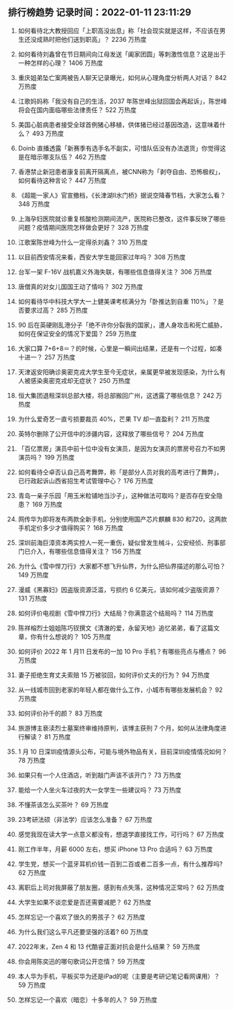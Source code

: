 
## 排行榜趋势 记录时间：2022-01-11 23:11:29
  
  1. 如何看待北大教授回应「上职高没出息」称「社会现实就是这样，不应该在男生还没成熟时把他们送到职高」？ 2236 万热度
    
  2. 如何看待刘鑫曾在节日期间向江母发送「阖家团圆」等刺激性信息？这是出于一种怎样的心理？ 1406 万热度
    
  3. 重庆姐弟坠亡案两被告人聊天记录曝光，如何从心理角度分析两人对话？ 842 万热度
    
  4. 江歌妈妈称「我没有自己的生活，2037 年陈世峰出狱回国会再起诉」，陈世峰将会在国内面临哪些法律责任？ 522 万热度
    
  5. 美国心脏病患者接受全球首例猪心移植，供体猪已经过基因改造，这意味着什么？ 493 万热度
    
  6. Doinb 直播透露「新赛季有选手名不副实，可惜队伍没有办法退货」你觉得这是在暗示哪支队伍？ 462 万热度
    
  7. 香港禁止新冠患者康复前离开隔离点，被CNN称为「剥夺自由、恐怖极权」，如何看待这种言论？ 447 万热度
    
  8. 《超能一家人》官宣撤档，《长津湖II水门桥》据说空降春节档，大家怎么看？ 348 万热度
    
  9. 上海孕妇医院就诊重复核酸检测期间流产，医院称已整改，这件事反映了哪些问题？疫情期间医院怎样做会更好？ 328 万热度
    
  10. 江歌案陈世峰为什么一定得杀刘鑫？ 310 万热度
    
  11. 以目前西安情况来看，西安大学生能回家过年吗？ 308 万热度
    
  12. 台军一架 F-16V 战机嘉义外海失联，有哪些信息值得关注？ 306 万热度
    
  13. 唐僧真的对女儿国国王动了情吗？ 302 万热度
    
  14. 如何看待华中科技大学大一上健美课考核满分为「卧推达到自重 110%」？是否要求过高？ 285 万热度
    
  15. 90 后在英硬刚乱港分子「绝不许你分裂我的国家」，遭人身攻击和死亡威胁，如何在保证安全的情况下爱国？ 259 万热度
    
  16. 大家口算 7+6+8＝？的时候，心里是一瞬间出结果，还是有一个过程，如凑十进一？ 257 万热度
    
  17. 天津返安阳确诊奥密克戎大学生至今无症状，亲属更早被发现感染，为什么有人被感染奥密克戎却无症状？ 250 万热度
    
  18. 恒大集团退租深圳总部大楼，将总部搬回广州，这透露了哪些信息？ 242 万热度
    
  19. 为什么爱奇艺一直亏损要裁员 40%，芒果 TV 却一直盈利？ 211 万热度
    
  20. 英特尔删除了公开信中的涉疆内容，这释放了哪些信号？ 204 万热度
    
  21. 「百亿票房」演员中前十位中没有女演员，是因为女演员的票房号召力不如男演员吗？ 199 万热度
    
  22. 如何看待仝卓否认自己高考舞弊，称「是部分人员对我的高考进行了舞弊」，已行政起诉山西省招生考试管理中心？ 176 万热度
    
  23. 青岛一亲子乐园「用玉米粒铺地当沙子」，这种做法可取吗？是否存在安全隐患？ 169 万热度
    
  24. 网传华为即将发布两款全新手机，分别使用国产芯片麒麟 830 和720，这两款手机定价多少才值得购买？ 168 万热度
    
  25. 深圳前海巨漳资本两实控人一死一重伤，疑似曾发生械斗，公安经侦、刑事部门已介入，有哪些信息值得关注？ 156 万热度
    
  26. 为什么《雪中悍刀行》大家都不想飞升仙界，为什么把仙界描述的那么可怕？ 149 万热度
    
  27. 漫威《黑寡妇》因盗版资源泛滥，亏损约 6 亿美元，该如何减少盗版资源？ 131 万热度
    
  28. 如何评价电视剧《雪中悍刀行》大结局？你满意这个结局吗？ 114 万热度
    
  29. 陈祥榕烈士姐姐陈巧钗撰文《清澈的爱，永留天地》追忆弟弟，看了这篇文章，你有什么想说的？ 105 万热度
    
  30. 如何评价 2022 年 1 月11 日发布的一加 10 Pro 手机？有哪些亮点与槽点？ 96 万热度
    
  31. 妻子拒绝生育丈夫索赔 15 万被驳回，如何评价丈夫的行为？ 94 万热度
    
  32. 从一线城市回到老家的年轻人都在做什么工作，小城市有哪些发展机会？ 92 万热度
    
  33. 如何评价孙千的颜？ 83 万热度
    
  34. 旅游博主亵渎烈士墓案终审维持原判，该博主获刑 7 个月，如何从法律角度进行解读？ 81 万热度
    
  35. 1 月 10 日深圳疫情源头公布，可能与境外物品有关，目前深圳疫情情况如何？ 78 万热度
    
  36. 如果只有一个人住酒店，听到敲门声该不该开门？ 73 万热度
    
  37. 能给一个人坐火车过夜的大一女学生一些建议吗？ 73 万热度
    
  38. 不懂茶该怎么买茶叶？ 69 万热度
    
  39. 23考研法硕（非法学）应该怎么准备？ 67 万热度
    
  40. 感觉我现在读大学一点意义都没有，想退学直接找工作，可行吗？ 67 万热度
    
  41. 刚工作半年，月薪 6000 左右，想买 iPhone 13 Pro 合适吗？ 63 万热度
    
  42. 学生党，想买一个蓝牙耳机价钱一百到二百或者二百多一点，有什么推荐吗? 62 万热度
    
  43. 离职后上司对我屏蔽了朋友圈，感到有点失落，这种情况正常吗？ 62 万热度
    
  44. 大学生如果不谈恋爱是否还需要减肥？ 62 万热度
    
  45. 怎样忘记一个喜欢了很久的男孩子？ 62 万热度
    
  46. 为什么我们这么平凡还要坚强的活着? 60 万热度
    
  47. 2022年末，Zen 4 和 13 代酷睿正面对抗会是什么结果？ 59 万热度
    
  48. 你会用陈奕迅的哪句歌词公开恋情？ 59 万热度
    
  49. 本人华为手机，平板买华为还是iPad的呢（主要是考研记笔记看网课用）？ 59 万热度
    
  50. 怎样忘记一个喜欢（暗恋）十多年的人？ 59 万热度
    